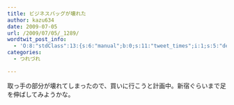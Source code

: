 ```yaml
---
title: ビジネスバッグが壊れた
author: kazu634
date: 2009-07-05
url: /2009/07/05/_1289/
wordtwit_post_info:
  - 'O:8:"stdClass":13:{s:6:"manual";b:0;s:11:"tweet_times";i:1;s:5:"delay";i:0;s:7:"enabled";i:1;s:10:"separation";s:2:"60";s:7:"version";s:3:"3.7";s:14:"tweet_template";b:0;s:6:"status";i:2;s:6:"result";a:0:{}s:13:"tweet_counter";i:2;s:13:"tweet_log_ids";a:1:{i:0;i:4689;}s:9:"hash_tags";a:0:{}s:8:"accounts";a:1:{i:0;s:7:"kazu634";}}'
categories:
  - つれづれ

---
```

<div class="section">
<p>
    取っ手の部分が壊れてしまったので、買いに行こうと計画中。新宿ぐらいまで足を伸ばしてみようかな。
</p>
</div>